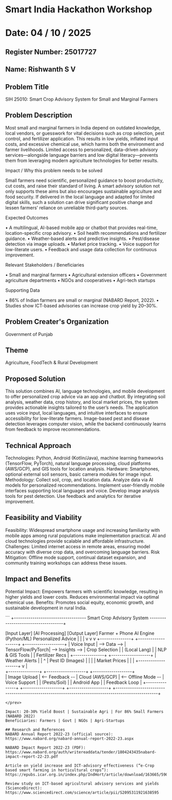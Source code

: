 # Smart India Hackathon Workshop
# Date: 04 / 10 / 2025
## Register Number: 25017727
## Name: Rishwanth S V
## Problem Title
SIH 25010: Smart Crop Advisory System for Small and Marginal Farmers
## Problem Description
Most small and marginal farmers in India depend on outdated knowledge, local vendors, or guesswork for vital decisions such as crop selection, pest control, and fertilizer application. This results in low yields, inflated input costs, and excessive chemical use, which harms both the environment and farmer livelihoods. Limited access to personalized, data-driven advisory services—alongside language barriers and low digital literacy—prevents them from leveraging modern agriculture technologies for better results.

Impact / Why this problem needs to be solved

Small farmers need scientific, personalized guidance to boost productivity, cut costs, and raise their standard of living. A smart advisory solution not only supports these aims but also encourages sustainable agriculture and food security. If delivered in the local language and adapted for limited digital skills, such a solution can drive significant positive change and lessen farmers’ reliance on unreliable third-party sources.

Expected Outcomes

• A multilingual, AI-based mobile app or chatbot that provides real-time, location-specific crop advisory.
• Soil health recommendations and fertilizer guidance.
• Weather-based alerts and predictive insights.
• Pest/disease detection via image uploads.
• Market price tracking.
• Voice support for low-literate users.
• Feedback and usage data collection for continuous improvement.

Relevant Stakeholders / Beneficiaries

• Small and marginal farmers
• Agricultural extension officers
• Government agriculture departments
• NGOs and cooperatives
• Agri-tech startups

Supporting Data

• 86% of Indian farmers are small or marginal (NABARD Report, 2022).
• Studies show ICT-based advisories can increase crop yield by 20–30%.

## Problem Creater's Organization
Government of Punjab

## Theme
Agriculture, FoodTech & Rural Development

## Proposed Solution
This solution combines AI, language technologies, and mobile development to offer personalized crop advice via an app and chatbot. By integrating soil analysis, weather data, crop history, and local market prices, the system provides actionable insights tailored to the user’s needs. The application uses voice input, local languages, and intuitive interfaces to ensure accessibility for low-literate farmers. Image-based pest and disease detection leverages computer vision, while the backend continuously learns from feedback to improve recommendations.

## Technical Approach
Technologies: Python, Android (Kotlin/Java), machine learning frameworks (TensorFlow, PyTorch), natural language processing, cloud platforms (AWS/GCP), and GIS tools for location analysis.
Hardware: Smartphones, optional external soil sensors, basic camera modules for image input.
Methodology:
Collect soil, crop, and location data.
Analyze data via AI models for personalized recommendations.
Implement user-friendly mobile interfaces supporting local languages and voice.
Develop image analysis tools for pest detection.
Use feedback and analytics for iterative improvement.


## Feasibility and Viability
Feasibility: Widespread smartphone usage and increasing familiarity with mobile apps among rural populations make implementation practical. AI and cloud technologies provide scalable and affordable infrastructure.
Challenges: Limited internet access in remote areas, ensuring model accuracy with diverse crop data, and overcoming language barriers.
Risk Mitigation: Offline mode support, continual dataset expansion, and community training workshops can address these issues.

## Impact and Benefits
Potential Impact: Empowers farmers with scientific knowledge, resulting in higher yields and lower costs. Reduces environmental impact via optimal chemical use.
Benefits: Promotes social equity, economic growth, and sustainable development in rural India.

<prev>
```
+----------------------------------- Smart Crop Advisory System ------------------------------------+

   [Input Layer]                     [AI Processing]                           [Output Layer]
  Farmer + Phone                  AI Engine (Python/ML)                     Personalized Advice
        |                                  |                                        |
        v                                  v                                        v
+---------------+                +-------------------+                     +-------------------+
| Voice Input   |  --> Data -->  | TensorFlow/PyTorch|  --> Insights -->   | Crop Selection    |
| (Local Lang)  |                | NLP & GIS Tools   |                     | Fertilizer Recs   |
+---------------+                +-------------------+                     | Weather Alerts    |
      |                                    ^                               | Pest ID (Images)  |
      |                                    |                               | Market Prices     |
      |                                    |                               +-------------------+
      v                                    |                               
+---------------+                  +-------------------+                      +-------------------+   
| Image Upload  |  <-- Feedback -- | Cloud (AWS/GCP)   | <-- Offline Mode --  | Voice Support     |
| (Pests/Soil)  |                  | Android App       |                      | Feedback Loop     |
+---------------+                  +-------------------+                      +-------------------+
+--------------------------------------------------------------------------------------------------+
```
</prev>

Impact: 20-30% Yield Boost | Sustainable Agri | For 86% Small Farmers (NABARD 2022)
Beneficiaries: Farmers | Govt | NGOs | Agri-Startups

## Research and References
NABARD Annual Report 2022-23 (official source):
https://www.nabard.org/nabard-annual-report-2022-23.aspx

NABARD Impact Report 2022-23 (PDF):
https://www.nabard.org/auth/writereaddata/tender/1804243435nabard-impact-report-22-23.pdf

Article on yield increase and ICT-advisory effectiveness (“e-Crop based smart farming in horticultural crops”):
https://epubs.icar.org.in/index.php/IndHort/article/download/163665/59068/451375

Review study on ICT-based agricultural advisory services and yields (ScienceDirect):
https://www.sciencedirect.com/science/article/pii/S2095311921638595

